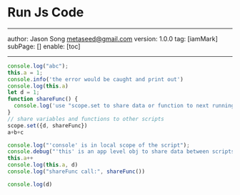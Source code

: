 # Run Js Code
---
author: Jason Song <metaseed@gmail.com>
version: 1.0.0
tag: [iamMark]
subPage: []
enable: [toc]

---
```js
console.log("abc");
this.a = 1;  
console.info('the error would be caught and print out')
console.log(this.a)
let d = 1;
function shareFunc() {
  console.log('use "scope.set to share data or function to next running script"');
}
// share variables and functions to other scripts
scope.set({d, shareFunc})
a+b+c
```
```js
console.log("'console' is in local scope of the script");
console.debug("'this' is an app level obj to share data between scripts")
this.a++
console.log(this.a, d)
console.log("shareFunc call:", shareFunc())
```
```js
console.log(d)
```
